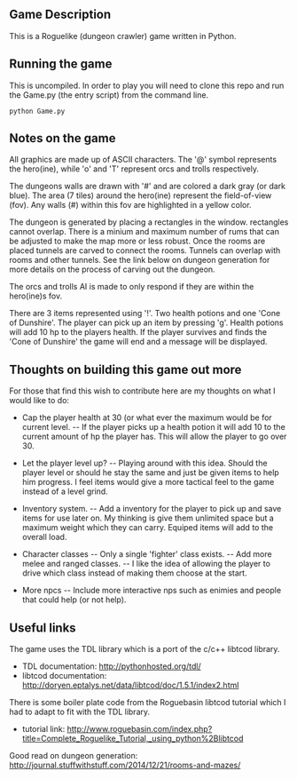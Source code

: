## Game Description
This is a Roguelike (dungeon crawler) game written in Python. 

## Running the game
This is uncompiled. In order to play you will need to clone this repo and run the Game.py (the entry script) from the command line.

`python Game.py`

## Notes on the game
All graphics are made up of ASCII characters. The '@' symbol represents the hero(ine), while 'o' and 'T' represent orcs and trolls respectively. 

The dungeons walls are drawn with '#' and are colored a dark gray (or dark blue). The area (7 tiles) around the hero(ine) represent the field-of-view (fov). Any walls (#) within this fov are highlighted in a yellow color. 

The dungeon is generated by placing a rectangles in the window. rectangles cannot overlap. There is a minium and maximum number of rums that can be adjusted to make the map more or less robust. Once the rooms are placed tunnels are carved to connect the rooms. Tunnels can overlap with rooms and other tunnels. See the link below on dungeon generation for more details on the process of carving out the dungeon. 

The orcs and trolls AI is made to only respond if they are within the hero(ine)s fov. 

There are 3 items represented using '!'. Two health potions and one 'Cone of Dunshire'. The player can pick up an item by pressing 'g'. Health potions will add 10 hp to the players health. If the player survives and finds the 'Cone of Dunshire' the game will end and a message will be displayed. 

## Thoughts on building this game out more
For those that find this wish to contribute here are my thoughts on what I would like to do:

- Cap the player health at 30 (or what ever the maximum would be for current level. 
-- If the player picks up a health potion it will add 10 to the current amount of hp the player has. This will allow the player to go over 30. 

- Let the player level up? 
-- Playing around with this idea. Should the player level or should he stay the same and just be given items to help him progress. I feel items would give a more tactical feel to the game instead of a level grind.

- Inventory system. 
-- Add a inventory for the player to pick up and save items for use later on. My thinking is give them unlimited space but a maximum weight which they can carry. Equiped items will add to the overall load.

- Character classes
-- Only a single 'fighter' class exists.
-- Add more melee and ranged classes.
-- I like the idea of allowing the player to drive which class instead of making them choose at the start. 

- More npcs
-- Include more interactive nps such as enimies and people that could help (or not help).

## Useful links
The game uses the TDL library which is a port of the c/c++ libtcod library.
- TDL documentation: http://pythonhosted.org/tdl/
- libtcod documentation: http://doryen.eptalys.net/data/libtcod/doc/1.5.1/index2.html

There is some boiler plate code from the Roguebasin libtcod tutorial which I had to adapt to fit with the TDL library. 
- tutorial link: http://www.roguebasin.com/index.php?title=Complete_Roguelike_Tutorial,_using_python%2Blibtcod

Good read on dungeon generation: http://journal.stuffwithstuff.com/2014/12/21/rooms-and-mazes/
